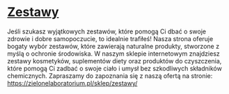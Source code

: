 # [Zestawy](https://zielonelaboratorium.pl/sklep/zestawy/)

Jeśli szukasz wyjątkowych zestawów, które pomogą Ci dbać o swoje zdrowie i dobre samopoczucie, to idealnie trafiłeś! Nasza strona oferuje bogaty wybór zestawów, które zawierają naturalne produkty, stworzone z myślą o ochronie środowiska. W naszym sklepie internetowym znajdziesz zestawy kosmetyków, suplementów diety oraz produktów do czyszczenia, które pomogą Ci zadbać o swoje ciało i umysł bez szkodliwych składników chemicznych. Zapraszamy do zapoznania się z naszą ofertą na stronie: https://zielonelaboratorium.pl/sklep/zestawy/